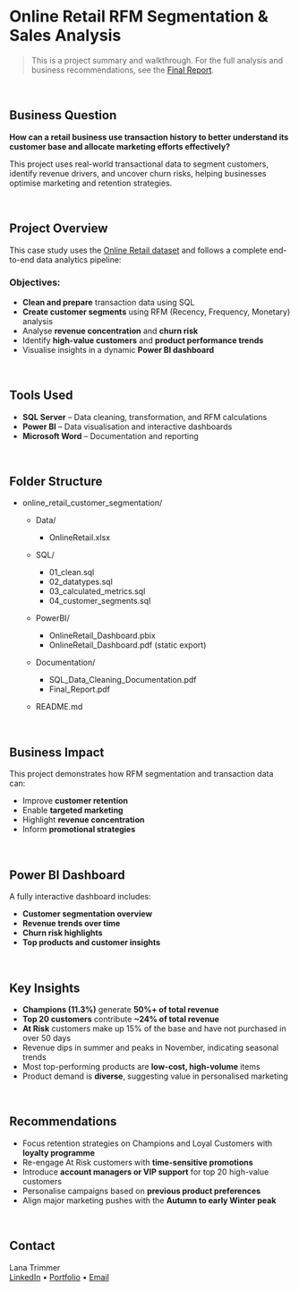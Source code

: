 # Online Retail RFM Segmentation & Sales Analysis

> This is a project summary and walkthrough. For the full analysis and business recommendations, see the [Final Report](Documentation/Final_Report.pdf).
<br/>

## Business Question
**How can a retail business use transaction history to better understand its customer base and allocate marketing efforts effectively?**

This project uses real-world transactional data to segment customers, identify revenue drivers, and uncover churn risks, helping businesses optimise marketing and retention strategies.

<br/>

## Project Overview

This case study uses the [Online Retail dataset](https://archive.ics.uci.edu/dataset/352/online+retail) and follows a complete end-to-end data analytics pipeline:

### Objectives:
- **Clean and prepare** transaction data using SQL
- **Create customer segments** using RFM (Recency, Frequency, Monetary) analysis
- Analyse **revenue concentration** and **churn risk**
- Identify **high-value customers** and **product performance trends**
- Visualise insights in a dynamic **Power BI dashboard**

<br/>

## Tools Used
- **SQL Server** – Data cleaning, transformation, and RFM calculations  
- **Power BI** – Data visualisation and interactive dashboards  
- **Microsoft Word** – Documentation and reporting

<br/>

## Folder Structure

- online_retail_customer_segmentation/

  - Data/
    - OnlineRetail.xlsx

  - SQL/
    - 01_clean.sql
    - 02_datatypes.sql
    - 03_calculated_metrics.sql
    - 04_customer_segments.sql
      
  - PowerBI/
    - OnlineRetail_Dashboard.pbix
    - OnlineRetail_Dashboard.pdf (static export)

  - Documentation/
    - SQL_Data_Cleaning_Documentation.pdf
    - Final_Report.pdf

  - README.md

<br/>

## Business Impact

This project demonstrates how RFM segmentation and transaction data can:
- Improve **customer retention**
- Enable **targeted marketing**
- Highlight **revenue concentration**
- Inform **promotional strategies**

<br/>


## Power BI Dashboard

A fully interactive dashboard includes:
- **Customer segmentation overview**
- **Revenue trends over time**
- **Churn risk highlights**
- **Top products and customer insights**

<br/>

## Key Insights

- **Champions (11.3%)** generate **50%+ of total revenue**  
- **Top 20 customers** contribute **~24% of total revenue**  
- **At Risk** customers make up 15% of the base and have not purchased in over 50 days  
- Revenue dips in summer and peaks in November, indicating seasonal trends  
- Most top-performing products are **low-cost, high-volume** items  
- Product demand is **diverse**, suggesting value in personalised marketing

<br/>

## Recommendations

- Focus retention strategies on Champions and Loyal Customers with **loyalty programme**
- Re-engage At Risk customers with **time-sensitive promotions**
- Introduce **account managers or VIP support** for top 20 high-value customers
- Personalise campaigns based on **previous product preferences**
- Align major marketing pushes with the **Autumn to early Winter peak**

<br/>

## Contact

Lana Trimmer<br/>
[LinkedIn](https://www.linkedin.com/in/lana-t-861549342/) • [Portfolio](#) • [Email](lana.trimmer32@gmail.com)



